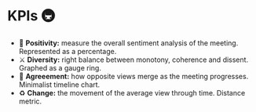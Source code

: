 # KPIs 🚇

* 🔆 **Positivity:** measure the overall sentiment analysis of the meeting. Represented as a percentage.
* ⚔️ **Diversity:** right balance between monotony, coherence and dissent. Graphed as a gauge ring.
* 🤝 **Agreeement:** how opposite views merge as the meeting progresses. Minimalist timeline chart.
* ♻️ **Change:** the movement of the average view through time. Distance metric.
